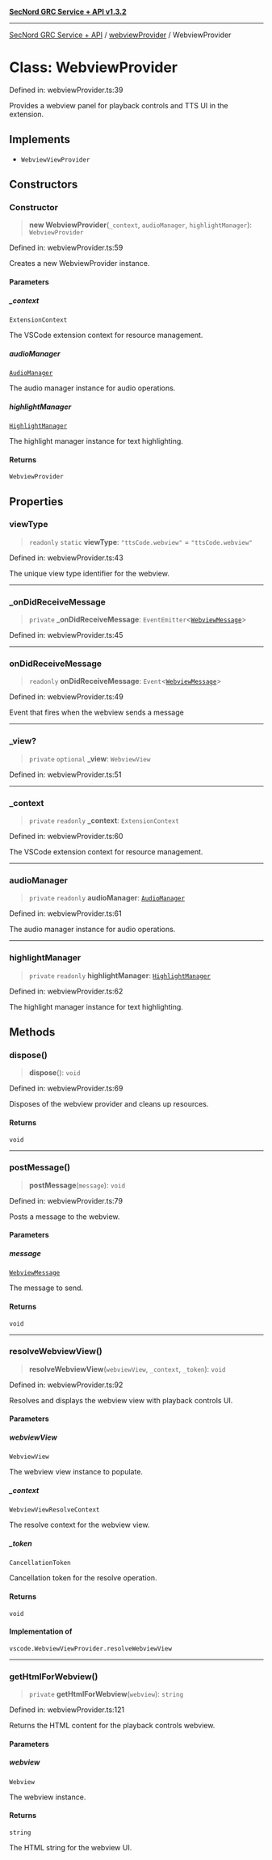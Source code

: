 [**SecNord GRC Service + API v1.3.2**](../../README.md)

***

[SecNord GRC Service + API](../../README.md) / [webviewProvider](../README.md) / WebviewProvider

# Class: WebviewProvider

Defined in: webviewProvider.ts:39

Provides a webview panel for playback controls and TTS UI in the extension.

## Implements

- `WebviewViewProvider`

## Constructors

### Constructor

> **new WebviewProvider**(`_context`, `audioManager`, `highlightManager`): `WebviewProvider`

Defined in: webviewProvider.ts:59

Creates a new WebviewProvider instance.

#### Parameters

##### \_context

`ExtensionContext`

The VSCode extension context for resource management.

##### audioManager

[`AudioManager`](../../audioManager/classes/AudioManager.md)

The audio manager instance for audio operations.

##### highlightManager

[`HighlightManager`](../../highlightManager/classes/HighlightManager.md)

The highlight manager instance for text highlighting.

#### Returns

`WebviewProvider`

## Properties

### viewType

> `readonly` `static` **viewType**: `"ttsCode.webview"` = `"ttsCode.webview"`

Defined in: webviewProvider.ts:43

The unique view type identifier for the webview.

***

### \_onDidReceiveMessage

> `private` **\_onDidReceiveMessage**: `EventEmitter`\<[`WebviewMessage`](../interfaces/WebviewMessage.md)\>

Defined in: webviewProvider.ts:45

***

### onDidReceiveMessage

> `readonly` **onDidReceiveMessage**: `Event`\<[`WebviewMessage`](../interfaces/WebviewMessage.md)\>

Defined in: webviewProvider.ts:49

Event that fires when the webview sends a message

***

### \_view?

> `private` `optional` **\_view**: `WebviewView`

Defined in: webviewProvider.ts:51

***

### \_context

> `private` `readonly` **\_context**: `ExtensionContext`

Defined in: webviewProvider.ts:60

The VSCode extension context for resource management.

***

### audioManager

> `private` `readonly` **audioManager**: [`AudioManager`](../../audioManager/classes/AudioManager.md)

Defined in: webviewProvider.ts:61

The audio manager instance for audio operations.

***

### highlightManager

> `private` `readonly` **highlightManager**: [`HighlightManager`](../../highlightManager/classes/HighlightManager.md)

Defined in: webviewProvider.ts:62

The highlight manager instance for text highlighting.

## Methods

### dispose()

> **dispose**(): `void`

Defined in: webviewProvider.ts:69

Disposes of the webview provider and cleans up resources.

#### Returns

`void`

***

### postMessage()

> **postMessage**(`message`): `void`

Defined in: webviewProvider.ts:79

Posts a message to the webview.

#### Parameters

##### message

[`WebviewMessage`](../interfaces/WebviewMessage.md)

The message to send.

#### Returns

`void`

***

### resolveWebviewView()

> **resolveWebviewView**(`webviewView`, `_context`, `_token`): `void`

Defined in: webviewProvider.ts:92

Resolves and displays the webview view with playback controls UI.

#### Parameters

##### webviewView

`WebviewView`

The webview view instance to populate.

##### \_context

`WebviewViewResolveContext`

The resolve context for the webview view.

##### \_token

`CancellationToken`

Cancellation token for the resolve operation.

#### Returns

`void`

#### Implementation of

`vscode.WebviewViewProvider.resolveWebviewView`

***

### getHtmlForWebview()

> `private` **getHtmlForWebview**(`webview`): `string`

Defined in: webviewProvider.ts:121

Returns the HTML content for the playback controls webview.

#### Parameters

##### webview

`Webview`

The webview instance.

#### Returns

`string`

The HTML string for the webview UI.
